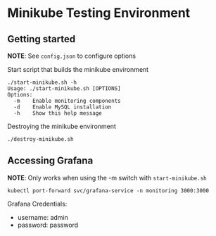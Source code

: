 # Minikube Testing Environment

## Getting started

**NOTE**: See `config.json` to configure options

Start script that builds the minikube environment
```
./start-minikube.sh -h
Usage: ./start-minikube.sh [OPTIONS]
Options:
  -m    Enable monitoring components
  -d    Enable MySQL installation
  -h    Show this help message
```

Destroying the minikube environment
```
./destroy-minikube.sh
```

## Accessing Grafana

**NOTE**: Only works when using the -m switch with `start-minikube.sh`

```
kubectl port-forward svc/grafana-service -n monitoring 3000:3000
```

Grafana Credentials:
- username: admin
- password: password

